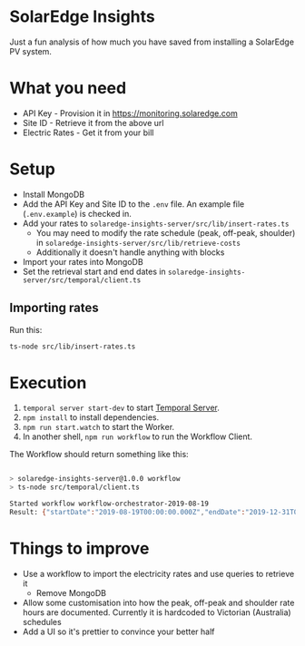 # SolarEdge Insights

Just a fun analysis of how much you have saved from installing a SolarEdge PV system. 

# What you need

- API Key - Provision it in https://monitoring.solaredge.com
- Site ID - Retrieve it from the above url
- Electric Rates - Get it from your bill

# Setup

- Install MongoDB
- Add the API Key and Site ID to the `.env` file. An example file (`.env.example`) is checked in. 
- Add your rates to `solaredge-insights-server/src/lib/insert-rates.ts`
  - You may need to modify the rate schedule (peak, off-peak, shoulder) in `solaredge-insights-server/src/lib/retrieve-costs`
  - Additionally it doesn't handle anything with blocks 
- Import your rates into MongoDB
- Set the retrieval start and end dates in `solaredge-insights-server/src/temporal/client.ts`

## Importing rates

Run this:

```bash
ts-node src/lib/insert-rates.ts
```


# Execution

1. `temporal server start-dev` to start [Temporal Server](https://github.com/temporalio/cli/#installation).
1. `npm install` to install dependencies.
1. `npm run start.watch` to start the Worker.
1. In another shell, `npm run workflow` to run the Workflow Client.

The Workflow should return something like this:

```bash

> solaredge-insights-server@1.0.0 workflow
> ts-node src/temporal/client.ts

Started workflow workflow-orchestrator-2019-08-19
Result: {"startDate":"2019-08-19T00:00:00.000Z","endDate":"2019-12-31T00:00:00.000Z","feedInCost":170.63244,"selfConsumptionCost":481.7893331,"totalCostSavings":652.4217730999995}

```

# Things to improve

- Use a workflow to import the electricity rates and use queries to retrieve it
  - Remove MongoDB
- Allow some customisation into how the peak, off-peak and shoulder rate hours are documented. Currently it is hardcoded to Victorian (Australia) schedules
- Add a UI so it's prettier to convince your better half
  

